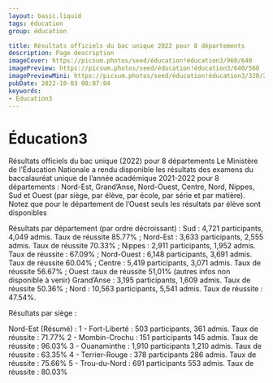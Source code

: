 ```yaml
---
layout: basic.liquid
tags: éducation
group: éducation

title: Résultats officiels du bac unique 2022 pour 8 départements
description: Page description
imageCover: https://picsum.photos/seed/éducation!éducation3/960/640
imagePreview: https://picsum.photos/seed/éducation!éducation3/640/560
imagePreviewMini: https://picsum.photos/seed/éducation!éducation3/320/240
pubDate: 2022-10-03 08:07:04
keywords:
- Éducation3
---
```


# Éducation3

Résultats officiels du bac unique (2022) pour 8 départements
Le Ministère de l’Éducation Nationale a rendu disponible les résultats des examens du baccalauréat unique de l’année académique 2021-2022 pour 8 départements : Nord-Est, Grand’Anse, Nord-Ouest, Centre, Nord, Nippes, Sud et Ouest (par siège, par élève, par école, par série et par matière). Notez que pour le département de l’Ouest seuls les résultats par élève sont disponibles

Résultats par département (par ordre décroissant) :
Sud : 4,721 participants, 4,049 admis. Taux de réussite 85.77% ;
Nord-Est : 3,633 participants, 2,555 admis. Taux de réussite 70.33% ;
Nippes : 2,911 participants, 1,952 admis. Taux de réussite : 67.09% ;
Nord-Ouest : 6,148 participants, 3,691 admis. Taux de réussite 60.04% ;
Centre : 5,419 participants, 3,071 admis. Taux de réussite 56.67% ;
Ouest :taux de réussite 51,01% (autres infos non disponible à venir)
Grand’Anse : 3,195 participants, 1,609 admis. Taux de réussite 50.36% ;
Nord : 10,563 participants, 5,541 admis. Taux de réussite : 47.54%.

Résultats par siège :

Nord-Est (Résumé) :
1 - Fort-Liberté : 503 participants, 361 admis. Taux de réussite : 71.77%
2 - Mombin-Crochu : 151 participants 145 admis. Taux de réussite : 96.03%
3 - Ouanaminthe : 1,910 participants 1,210 admis. Taux de réussite : 63.35%
4 - Terrier-Rouge : 378 participants 286 admis. Taux de réussite : 75.66%
5 - Trou-du-Nord : 691 participants 553 admis. Taux de réussite : 80.03%

